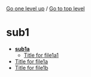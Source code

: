 <!-- generated by markdown-notes-tree -->

<!-- upward navigation links generated by markdown-notes-tree start here -->

[Go one level up](..) / [Go to top level](..)

<!-- upward navigation links generated by markdown-notes-tree end here -->

# sub1

<!-- optional markdown-notes-tree directory description starts here -->

<!-- optional markdown-notes-tree directory description ends here -->

- [**sub1a**](sub1a)
    - [Title for file1a1](sub1a/file1a1.md)
- [Title for file1a](file1a.md)
- [Title for file1b](file1b.md)
